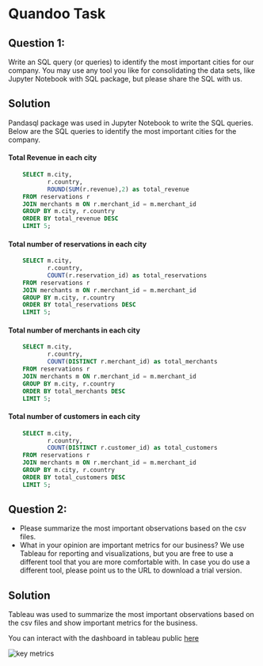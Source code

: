 # Quandoo Task
## Question 1:
Write an SQL query (or queries) to identify the most important cities for our company.
You may use any tool you like for consolidating the data sets, like Jupyter Notebook with SQL
package, but please share the SQL with us.
## Solution
Pandasql package was used in Jupyter Notebook to write the SQL queries. Below are the SQL queries to identify the most important cities for the company.
#### Total Revenue in each city
```sql
    SELECT m.city,
           r.country,
           ROUND(SUM(r.revenue),2) as total_revenue
    FROM reservations r
    JOIN merchants m ON r.merchant_id = m.merchant_id
    GROUP BY m.city, r.country
    ORDER BY total_revenue DESC
    LIMIT 5; 
```
#### Total number of reservations in each city
```sql
    SELECT m.city,
           r.country,
           COUNT(r.reservation_id) as total_reservations
    FROM reservations r
    JOIN merchants m ON r.merchant_id = m.merchant_id
    GROUP BY m.city, r.country
    ORDER BY total_reservations DESC
    LIMIT 5; 
```
#### Total number of merchants in each city
```sql
    SELECT m.city,
           r.country,
           COUNT(DISTINCT r.merchant_id) as total_merchants
    FROM reservations r
    JOIN merchants m ON r.merchant_id = m.merchant_id
    GROUP BY m.city, r.country
    ORDER BY total_merchants DESC
    LIMIT 5; 
```
#### Total number of customers in each city
```sql
    SELECT m.city, 
           r.country,
           COUNT(DISTINCT r.customer_id) as total_customers
    FROM reservations r
    JOIN merchants m ON r.merchant_id = m.merchant_id
    GROUP BY m.city, r.country
    ORDER BY total_customers DESC
    LIMIT 5; 
```


## Question 2:
- Please summarize the most important observations based on the csv files.
- What in your opinion are important metrics for our business?
We use Tableau for reporting and visualizations, but you are free to use a different tool that you
are more comfortable with. In case you do use a different tool, please point us to the URL to
download a trial version.

## Solution
Tableau was used to summarize the most important observations based on the csv files and show important metrics for the business. 

You can interact with the dashboard in tableau public [here](https://public.tableau.com/app/profile/philip.sada/viz/QuandooTask/KeyMetricsforthebusiness)

![key metrics](https://github.com/PhilipSada/quandoo-task/assets/55988995/8342c2d8-f11a-4d0f-801e-289557437de5)

